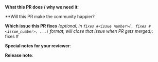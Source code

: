 <!--  Thanks for sending a pull request!  Here are some tips for you:
1. If you want *faster* PR reviews, read how: https://github.com/kubernetes/community/blob/master/contributors/devel/pull-requests.md#best-practices-for-faster-reviews
-->

**What this PR does / why we need it**:

**Will this PR make the community happier? 

**Which issue this PR fixes** *(optional, in `fixes #<issue number>(, fixes #<issue_number>, ...)` format, will close that issue when PR gets merged)*: fixes #

**Special notes for your reviewer**:

**Release note**:
<!--  Steps to write your release note:
1. Use the release-note-* labels to set the release note state (if you have access)
2. Enter your extended release note in the below block; leaving it blank means using the PR title as the release note. If no release note is required, just write `NONE`.
-->
```release-note
```
